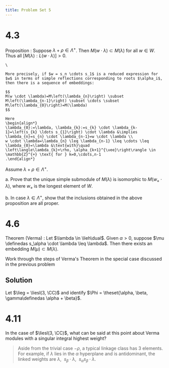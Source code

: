 ```yaml
---
title: Problem Set 5
---
```


# 4.3

Proposition
:   Suppose $\lambda + \rho \in \Lambda^+$.
    Then $M(w\cdot \lambda) \subset M(\lambda)$ for all $w\in W$.
    Thus all $[M(\lambda): L(w\cdot \lambda)] > 0$.

    \

    More precisely, if $w = s_n \cdots s_1$ is a reduced expression for $w$ in terms of simple reflections corresponding to roots $\alpha_i$, then there is a sequence of embeddings:

    $$
    M(w \cdot \lambda)=M\left(\lambda_{n}\right) \subset M\left(\lambda_{n-1}\right) \subset \cdots \subset M\left(\lambda_{0}\right)=M(\lambda)
    $$

    Here
    \begin{align*}
    \lambda_{0}:=\lambda, \lambda_{k}:=s_{k} \cdot \lambda_{k-1}=\left(s_{k} \ldots s_{1}\right) \cdot \lambda &\implies \lambda_{n}=s_{n} \cdot \lambda_{n-1}=w \cdot \lambda \\
    w \cdot \lambda=\lambda_{n} \leq \lambda_{n-1} \leq \cdots \leq \lambda_{0}=\lambda &\text{with}\quad
    \left\langle\lambda_{k}+\rho, \alpha_{k+1}^{\vee}\right\rangle \in \mathbb{Z}^{+} \text{ for } k=0,\cdots,n-1
    .\end{align*}

Assume $\lambda + \rho \in \Lambda^+$.

a. Prove that the unique simple submodule of $M(\lambda)$ is isomorphic to $M(w_\diamond \cdot \lambda)$, where $w_\diamond$ is the longest element of $W$.

b. In case $\lambda \in \Lambda^+$, show that the inclusions obtained in the above proposition are all proper.

# 4.6

Theorem (Verma)
:   Let $\lambda \in \lieh\dual$.
    Given $\alpha > 0$, suppose $\mu \definedas s_\alpha \cdot \lambda \leq \lambda$.
    Then there exists an embedding $M(\mu) \subset M(\lambda)$.

Work through the steps of Verma's Theorem in the special case discussed in the previous problem

## Solution

Let $\lieg = \liesl(3, \CC)$ and identify $\Phi = \theset{\alpha, \beta, \gamma\definedas \alpha + \beta}$.


# 4.11

In the case of $\liesl(3, \CC)$, what can be said at this point about Verma modules with a singular integral highest weight?

> Aside from the trivial case $-\rho$, a typical linkage class has 3 elements.
> For example, if $\lambda$ lies in the $\alpha$ hyperplane and is antidominant, the linked weights are
> $\lambda,~~ s_\beta \cdot \lambda, ~~ s_\alpha s_\beta \cdot \lambda$.

